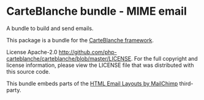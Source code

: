 CarteBlanche bundle - MIME email
==============================

A bundle to build and send emails.

This package is a bundle for the [CarteBlanche framework](http://github.com/php-carteblanche/carteblanche).

License Apache-2.0 <http://github.com/php-carteblanche/carteblanche/blob/master/LICENSE>.
For the full copyright and license information, please view the LICENSE
file that was distributed with this source code.

This bundle embeds parts of the [HTML Email Layouts by MailChimp](https://github.com/mailchimp/email-blueprints)
third-party.
